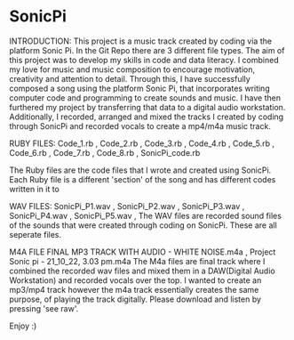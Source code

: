 # SonicPi
INTRODUCTION: 
This project is a music track created by coding via the platform Sonic Pi. In the Git Repo there are 3 different file types. The aim of this project was to develop my skills in code and data literacy.  I combined my love for music and music composition to encourage motivation, creativity and attention to detail. Through this, I  have successfully composed a song using the platform Sonic Pi, that incorporates writing computer code and programming to create sounds and music. I have then furthered my project by transferring that data to a digital audio workstation. Additionally, I recorded, arranged and mixed the tracks I created by coding through SonicPi and recorded vocals to create a mp4/m4a music track. 


RUBY FILES:
Code_1.rb ,
Code_2.rb ,
Code_3.rb ,
Code_4.rb ,
Code_5.rb ,
Code_6.rb ,
Code_7.rb ,
Code_8.rb ,
SonicPi_code.rb

The Ruby files are the code files that I wrote and created using SonicPi. Each Ruby file is a different 'section' of the song and has different codes written in it to 

WAV FILES:
SonicPi_P1.wav ,
SonicPi_P2.wav ,
SonicPi_P3.wav ,
SonicPi_P4.wav ,
SonicPi_P5.wav ,
The WAV files are recorded sound files of the sounds that were created through coding on SonicPi. These are all seperate files.

M4A FILE
FINAL MP3 TRACK WITH AUDIO - WHITE NOISE.m4a ,
Project Sonic pi - 21_10_22, 3.03 pm.m4a
The M4a files are final track where I combined the recorded wav files and mixed them in a DAW(Digital Audio Workstation) and recorded vocals over the top. I wanted to create an mp3/mp4 track however the m4a track essentially creates the same purpose, of playing the track digitally. Please download and listen by pressing 'see raw'.

Enjoy :)
